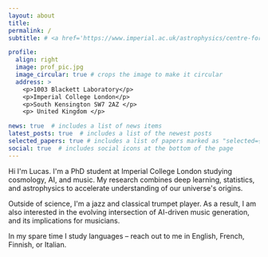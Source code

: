 ```yaml
---
layout: about
title:
permalink: /
subtitle: # <a href='https://www.imperial.ac.uk/astrophysics/centre-for-inference-and-cosmology/'>Imperial Centre for Inference & Cosmology</a>, <a href='https://www.imperial.ac.uk/astrophysics/centre-for-inference-and-cosmology/'>Institut d'Astrophysique de Paris</a>

profile:
  align: right
  image: prof_pic.jpg
  image_circular: true # crops the image to make it circular
  address: >
    <p>1003 Blackett Laboratory</p>
    <p>Imperial College London</p>
    <p>South Kensington SW7 2AZ </p>
    <p> United Kingdom </p>

news: true  # includes a list of news items
latest_posts: true  # includes a list of the newest posts
selected_papers: true # includes a list of papers marked as "selected={true}"
social: true  # includes social icons at the bottom of the page
---
```


Hi I'm Lucas. I'm a PhD student at Imperial College London studying cosmology, AI, and music. My research combines deep learning, statistics, and astrophysics to accelerate understanding of our universe's origins. 

Outside of science, I'm a jazz and classical trumpet player. As a result, I am also interested in the evolving intersection of AI-driven music generation, and its implications for musicians.

In my spare time I study languages – reach out to me in English, French, Finnish, or Italian.
